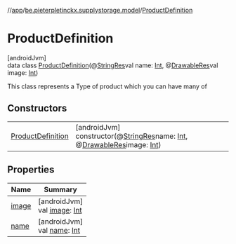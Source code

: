 //[app](../../../index.md)/[be.pieterpletinckx.supplystorage.model](../index.md)/[ProductDefinition](index.md)

# ProductDefinition

[androidJvm]\
data class [ProductDefinition](index.md)(@[StringRes](https://developer.android.com/reference/kotlin/androidx/annotation/StringRes.html)val name: [Int](https://kotlinlang.org/api/latest/jvm/stdlib/kotlin/-int/index.html), @[DrawableRes](https://developer.android.com/reference/kotlin/androidx/annotation/DrawableRes.html)val image: [Int](https://kotlinlang.org/api/latest/jvm/stdlib/kotlin/-int/index.html))

This class represents a Type of product which you can have many of

## Constructors

| | |
|---|---|
| [ProductDefinition](-product-definition.md) | [androidJvm]<br>constructor(@[StringRes](https://developer.android.com/reference/kotlin/androidx/annotation/StringRes.html)name: [Int](https://kotlinlang.org/api/latest/jvm/stdlib/kotlin/-int/index.html), @[DrawableRes](https://developer.android.com/reference/kotlin/androidx/annotation/DrawableRes.html)image: [Int](https://kotlinlang.org/api/latest/jvm/stdlib/kotlin/-int/index.html)) |

## Properties

| Name | Summary |
|---|---|
| [image](image.md) | [androidJvm]<br>val [image](image.md): [Int](https://kotlinlang.org/api/latest/jvm/stdlib/kotlin/-int/index.html) |
| [name](name.md) | [androidJvm]<br>val [name](name.md): [Int](https://kotlinlang.org/api/latest/jvm/stdlib/kotlin/-int/index.html) |
